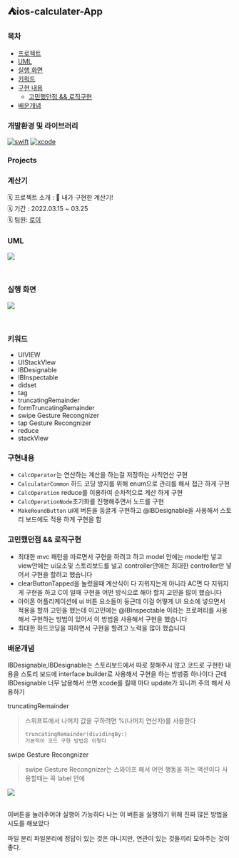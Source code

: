 ## ⛺️ios-calculater-App

### 목차
- [프로젝트](#projects)
- [UML](#uml)
- [실행 화면](#실행-화면)
- [키워드](#키워드)
- [구현 내용](#구현내용)
    - [고민했던점 && 로직구현](#고민했던점--로직구현)
- [배운개념](#배운개념)


### 개발환경 및 라이브러리
[![swift](https://img.shields.io/badge/swift-5.0-orange)]()
[![xcode](https://img.shields.io/badge/Xcode-13.0-blue)]()

### Projects
### 계산기 
🗓 프로젝트 소개 : 🧮 내가 구현한 계산기!</br>
🗓 기간 : 2022.03.15 ~ 03.25  </br>
🗓 팀원: [로이](https://github.com/Roy-wonji)



### UML

![](https://i.imgur.com/EuFGME9.jpg)

</br>

### 실행 화면
![](https://i.imgur.com/J10UIiJ.gif)

</br>

### 키워드 
- UIVIEW
- UIStackVIew
- IBDesignable
- IBInspectable
- didset
- tag
- truncatingRemainder
- formTruncatingRemainder
- swipe Gesture Recongnizer
- tap Gesture Recongnizer
- reduce 
- stackView

### 구현내용
- `CalcOperator`는  연산하는 계산을 하는걸  저장하는 사칙연산 구현
- `CalculatarCommon` 하드 코딩 방지를 위해 enum으로 관리를 해서 접근 하게 구현 
- `CalcOperation`  reduce를 이용하여 순차적으로 계산 하게 구현 
- `CalcOperationNode`초기화를 진행해주면서 노드를 구현
- `MakeRoundButton` ui에 버튼을 둥글게 구현하고 @IBDesignable을 사용해서 스토리 보드에도 적용 하게 구현을 함 

### 고민했던점 && 로직구현 
- 최대한 mvc 패턴을 따르면서 구현을 하려고 하고 model 안에는 model만  넣고  view안에는 ui요소및  스토리보드를 널고 controller안에는 최대한 controller만  넣어서 구현을 할려고 했습니다  
-  clearButtonTapped을 눌렀을때  계산식이  다 지워지는게  아니라  AC면  다 지워지게 구현을  하고 C이 일때 구현을 어떤 방식으로 해야 할지 고민을 많이 했습니다 
-  아이폰 어플리케이션에  ui 버튼 요소들이 둥근데  이걸  어떻게 UI 요소에  넣으면서  적용을 할까 고민을 했는데  이고민에는  @IBInspectable 이라는 프로퍼티를 사용해서 구현하는 방법이 있어서  이 방법을 사용해서 구현을 했습니다 
-  최대한 하드코딩을  피하면서  구현을 할려고 노력을 많이 했습니다 
 

### 배운개념
 IBDesignable,IBDesignable는 스토리보드에서 따로 정해주시 않고 코드로 구현한 내용을 스토리 보드에 interface builder로 사용해서 구현을 하는 방벙중 하나이다 근데 IBDesignable 너무 남용해서 쓰면 xcode를 킬때 마다 update가 되니까 주의 해서 사용하기

 truncatingRemainder
> 스위프트에서 나머지 값을 구하려면 %(나머지 연산자)를 사용한다
> ```swift
> truncatingRemainder(dividingBy:)
> 기본적이 코드 구현 방법은 이렇다 
> ```

 swipe Gesture Recongnizer
> swipe Gesture Recongnizer는 스와이프 해서 어떤 행동을 하는 액션이다  사용할때는 꼭 label 안에 </br>
> 
![](https://i.imgur.com/5rZm6Q3.jpg)

</br>
이버튼을  눌러주어야  실행이 가능하다  나는 이 버튼을 실행하기 위해 진짜 많은 방법을 시도를 해보았다 

파일 분리
파일분리에 정답이 있는 것은 아니지만, 연관이 있는 것들끼리 모아주는 것이 좋다.
